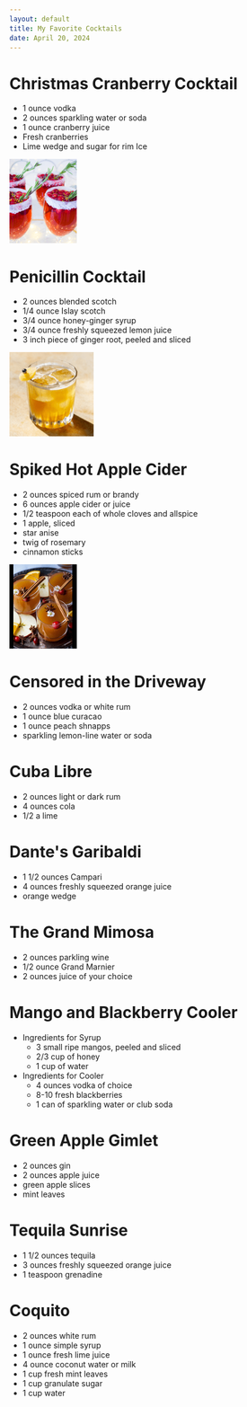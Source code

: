 ```yaml
---
layout: default
title: My Favorite Cocktails 
date: April 20, 2024
---
```


# Christmas Cranberry Cocktail
  - 1 ounce vodka
  - 2 ounces sparkling water or soda
  - 1 ounce cranberry juice
  - Fresh cranberries
  - Lime wedge and sugar for rim Ice

  ![CCC](../assets/images/cocktails/christmas-cranberry-cocktail.png)

# Penicillin Cocktail
  - 2 ounces blended scotch
  - 1/4 ounce Islay scotch
  - 3/4 ounce honey-ginger syrup
  - 3/4 ounce freshly squeezed lemon juice
  - 3 inch piece of ginger root, peeled and sliced

  ![PC](../assets/images/cocktails/penicillin-cocktail.png)

# Spiked Hot Apple Cider
  - 2 ounces spiced rum or brandy
  - 6 ounces apple cider or juice
  - 1/2 teaspoon each of whole cloves and allspice
  - 1 apple, sliced
  - star anise
  - twig of rosemary
  - cinnamon sticks

  ![SHAC](../assets/images/cocktails/spiked-hot-apple-cider.png)
# Censored in the Driveway
  - 2 ounces vodka or white rum
  - 1 ounce blue curacao
  - 1 ounce peach shnapps
  - sparkling lemon-line water or soda

# Cuba Libre
  - 2 ounces light or dark rum
  - 4 ounces cola
  - 1/2 a lime

# Dante's Garibaldi
   - 1 1/2 ounces Campari
   - 4 ounces freshly squeezed orange juice
   - orange wedge

# The Grand Mimosa
   - 2 ounces parkling wine
   - 1/2 ounce Grand Marnier
   - 2 ounces juice of your choice

# Mango and Blackberry Cooler
   - Ingredients for Syrup
        - 3 small ripe mangos, peeled and sliced
        - 2/3 cup of honey
        - 1 cup of water
   - Ingredients for Cooler
        - 4 ounces vodka of choice
        - 8-10 fresh blackberries
        - 1 can of sparkling water or club soda

# Green Apple Gimlet
   - 2 ounces gin
   - 2 ounces apple juice
   - green apple slices
   - mint leaves

# Tequila Sunrise
   - 1 1/2 ounces tequila
   - 3 ounces freshly squeezed orange juice
   - 1 teaspoon grenadine

# Coquito
   - 2 ounces white rum
   - 1 ounce simple syrup
   - 1 ounce fresh lime juice
   - 4 ounce coconut water or milk
   - 1 cup fresh mint leaves
   - 1 cup granulate sugar
   - 1 cup water



